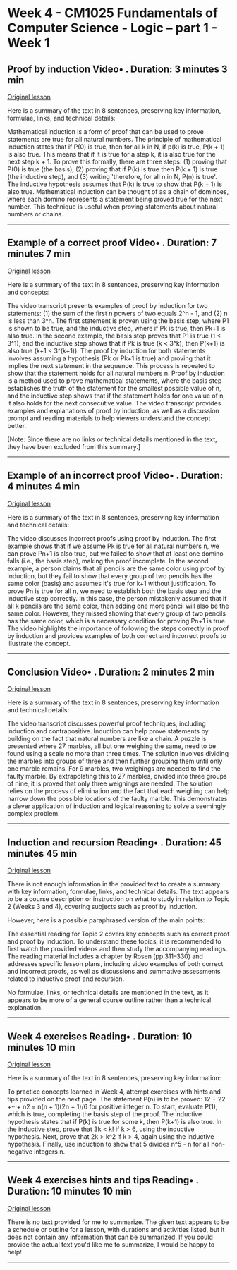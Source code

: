# Week 4 - CM1025 Fundamentals of Computer Science - Logic – part 1 - Week 1

## Proof by induction Video• . Duration: 3 minutes 3 min

[Original lesson](https://www.coursera.org/learn/uol-fundamentals-of-computer-science/lecture/NJOxu/proof-by-induction)

Here is a summary of the text in 8 sentences, preserving key information, formulae, links, and technical details:

Mathematical induction is a form of proof that can be used to prove statements are true for all natural numbers. The principle of mathematical induction states that if P(0) is true, then for all k in N, if p(k) is true, P(k + 1) is also true. This means that if it is true for a step k, it is also true for the next step k + 1. To prove this formally, there are three steps: (1) proving that P(0) is true (the basis), (2) proving that if P(k) is true then P(k + 1) is true (the inductive step), and (3) writing 'therefore, for all n in N, P(n) is true'. The inductive hypothesis assumes that P(k) is true to show that P(k + 1) is also true. Mathematical induction can be thought of as a chain of dominoes, where each domino represents a statement being proved true for the next number. This technique is useful when proving statements about natural numbers or chains.

---

## Example of a correct proof Video• . Duration: 7 minutes 7 min

[Original lesson](https://www.coursera.org/learn/uol-fundamentals-of-computer-science/lecture/ANgoA/example-of-a-correct-proof)

Here is a summary of the text in 8 sentences, preserving key information and concepts:

The video transcript presents examples of proof by induction for two statements: (1) the sum of the first n powers of two equals 2^n - 1, and (2) n is less than 3^n. The first statement is proven using the basis step, where P1 is shown to be true, and the inductive step, where if Pk is true, then Pk+1 is also true. In the second example, the basis step proves that P1 is true (1 < 3^1), and the inductive step shows that if Pk is true (k < 3^k), then P(k+1) is also true (k+1 < 3^(k+1)). The proof by induction for both statements involves assuming a hypothesis (Pk or Pk+1 is true) and proving that it implies the next statement in the sequence. This process is repeated to show that the statement holds for all natural numbers n. Proof by induction is a method used to prove mathematical statements, where the basis step establishes the truth of the statement for the smallest possible value of n, and the inductive step shows that if the statement holds for one value of n, it also holds for the next consecutive value. The video transcript provides examples and explanations of proof by induction, as well as a discussion prompt and reading materials to help viewers understand the concept better.

[Note: Since there are no links or technical details mentioned in the text, they have been excluded from this summary.]

---

## Example of an incorrect proof Video• . Duration: 4 minutes 4 min

[Original lesson](https://www.coursera.org/learn/uol-fundamentals-of-computer-science/lecture/5fPXK/example-of-an-incorrect-proof)

Here is a summary of the text in 8 sentences, preserving key information and technical details:

The video discusses incorrect proofs using proof by induction. The first example shows that if we assume Pk is true for all natural numbers n, we can prove Pn+1 is also true, but we failed to show that at least one domino falls (i.e., the basis step), making the proof incomplete. In the second example, a person claims that all pencils are the same color using proof by induction, but they fail to show that every group of two pencils has the same color (basis) and assumes it's true for k+1 without justification. To prove Pn is true for all n, we need to establish both the basis step and the inductive step correctly. In this case, the person mistakenly assumed that if all k pencils are the same color, then adding one more pencil will also be the same color. However, they missed showing that every group of two pencils has the same color, which is a necessary condition for proving Pn+1 is true. The video highlights the importance of following the steps correctly in proof by induction and provides examples of both correct and incorrect proofs to illustrate the concept.

---

## Conclusion Video• . Duration: 2 minutes 2 min

[Original lesson](https://www.coursera.org/learn/uol-fundamentals-of-computer-science/lecture/OWIlT/conclusion)

Here is a summary of the text in 8 sentences, preserving key information and technical details:

The video transcript discusses powerful proof techniques, including induction and contrapositive. Induction can help prove statements by building on the fact that natural numbers are like a chain. A puzzle is presented where 27 marbles, all but one weighing the same, need to be found using a scale no more than three times. The solution involves dividing the marbles into groups of three and then further grouping them until only one marble remains. For 9 marbles, two weighings are needed to find the faulty marble. By extrapolating this to 27 marbles, divided into three groups of nine, it is proved that only three weighings are needed. The solution relies on the process of elimination and the fact that each weighing can help narrow down the possible locations of the faulty marble. This demonstrates a clever application of induction and logical reasoning to solve a seemingly complex problem.

---

## Induction and recursion Reading• . Duration: 45 minutes 45 min

[Original lesson](https://www.coursera.org/learn/uol-fundamentals-of-computer-science/supplement/alXTA/induction-and-recursion)

There is not enough information in the provided text to create a summary with key information, formulae, links, and technical details. The text appears to be a course description or instruction on what to study in relation to Topic 2 (Weeks 3 and 4), covering subjects such as proof by induction.

However, here is a possible paraphrased version of the main points:

The essential reading for Topic 2 covers key concepts such as correct proof and proof by induction. To understand these topics, it is recommended to first watch the provided videos and then study the accompanying readings. The reading material includes a chapter by Rosen (pp.311–330) and addresses specific lesson plans, including video examples of both correct and incorrect proofs, as well as discussions and summative assessments related to inductive proof and recursion.

No formulae, links, or technical details are mentioned in the text, as it appears to be more of a general course outline rather than a technical explanation.

---

## Week 4 exercises Reading• . Duration: 10 minutes 10 min

[Original lesson](https://www.coursera.org/learn/uol-fundamentals-of-computer-science/supplement/NjDqO/week-4-exercises)

Here is a summary of the text in 8 sentences, preserving key information:

To practice concepts learned in Week 4, attempt exercises with hints and tips provided on the next page. The statement P(n) is to be proved: 12 + 22 +···+ n2 = n(n + 1)(2n + 1)/6 for positive integer n. To start, evaluate P(1), which is true, completing the basis step of the proof. The inductive hypothesis states that if P(k) is true for some k, then P(k+1) is also true. In the inductive step, prove that 3k < k! if k > 6, using the inductive hypothesis. Next, prove that 2k > k^2 if k > 4, again using the inductive hypothesis. Finally, use induction to show that 5 divides n^5 - n for all non-negative integers n.

---

## Week 4 exercises hints and tips Reading• . Duration: 10 minutes 10 min

[Original lesson](https://www.coursera.org/learn/uol-fundamentals-of-computer-science/supplement/NNSPi/week-4-exercises-hints-and-tips)

There is no text provided for me to summarize. The given text appears to be a schedule or outline for a lesson, with durations and activities listed, but it does not contain any information that can be summarized. If you could provide the actual text you'd like me to summarize, I would be happy to help!

---

